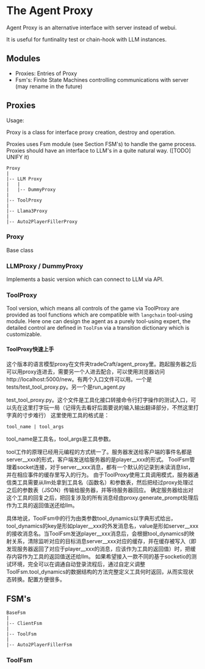 # The Agent Proxy

Agent Proxy is an alternative interface with server instead of webui.

It is useful for funtinality test or chain-hook with LLM instances.


## Modules
- Proxies: Entries of Proxy
- Fsm's: Finite State Machines controlling communications with server (may rename in the future)


## Proxies
Usage:

Proxy is a class for interface proxy creation, destroy and operation.

Proxies uses Fsm module (see Section FSM's) to handle the game process.
Proxies should have an interface to LLM's in a quite natural way. ([TODO] UNIFY it)

```
Proxy
|
|-- LLM Proxy
|   |
|   |-- DummyProxy
|
|-- ToolProxy
|
|-- Llama3Proxy
|
|-- Auto2PlayerFillerProxy
```
### Proxy
Base class

### LLMProxy / DummyProxy
Implements a basic version which can connect to LLM via API.

### ToolProxy
Tool version, which means all controls of the game via ToolProxy are provided as tool functions
which are compatible with `langchain` tool-using module. Here one can design the agent as a purely
tool-using expert, the detailed control are defined in `ToolFsm` via a transition dictionary which
is customizable.

#### ToolProxy快速上手

这个版本的语言模型proxy在文件夹tradeCraft/agent_proxy里。跑起服务器之后可以用proxy连进去，需要另一个人进去配合，可以使用浏览器访问http://localhost:5000/new。有两个入口文件可以用。一个是tests/test_tool_proxy.py。另一个是run_agent.py

test_tool_proxy.py。这个文件是工具化接口转接命令行打字操作的测试入口，可以先在这里打字玩一局（记得先去看好后面要说的输入输出翻译部分，不然这里打字真的寸步难行）
这里使用工具的格式是：
```
tool_name | tool_args
```
tool_name是工具名，tool_args是工具参数。

tool工作的原理已经用元编程的方式统一了。服务器发送给客户端的事件名都是server__xxx的形式，客户端发送给服务器的是player__xxx的形式。
ToolFsm管理着socket连接，对于server__xxx消息，都有一个默认的记录到未读消息list，并在相应事件的缓存里写入的行为。
由于ToolProxy使用工具调用模式，服务器通信类工具需要从llm处拿到工具名（函数名）和参数表，然后把经过proxy处理过之后的参数表（JSON）传输给服务器，并等待服务器回应。
确定服务器给出对这个工具的回复之后，把回复涉及的所有消息经由proxy.generate_prompt处理后作为工具的返回值送还给llm。

具体地说，ToolFsm中的行为由类参数tool_dynamics以字典形式给出，tool_dynamics的key是形如player__xxx的外发消息名，value是形如server__xxx的接收消息名。当ToolFsm发送player__xxx消息后，会根据tool_dynamics的映射关系，清除监听对应的目标消息server__xxx对应的缓存，并在缓存被写入（即发现服务器返回了对应于player__xxx的消息，应该作为工具的返回值）时，把缓存内容作为工具的返回值送还给llm。
如果希望接入一款不同的基于socketio的测试环境，完全可以在调通自动登录流程后，通过自定义调整ToolFsm.tool_dynamics的数据结构的方法完整定义工具何时返回，从而实现状态转换。配置方便很多。


## FSM's
```
BaseFsm
|
|-- ClientFsm
|
|-- ToolFsm
|
|-- Auto2PlayerFillerFsm
```

### ToolFsm

